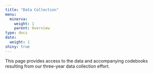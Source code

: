 ```yaml
---
title: "Data Collection"
menu:
  minerva:
    weight: 1
    parent: Overview
type: docs
date: 
  weight: 1
shiny: true
---
```

  
This page provides access to the data and accompanying codebooks resulting from our three-year data collection effort.
